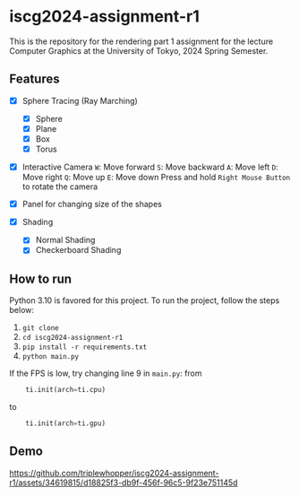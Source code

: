 # iscg2024-assignment-r1
This is the repository for the rendering part 1 assignment for the lecture Computer Graphics at the University of Tokyo, 2024 Spring Semester.
## Features
- [x] Sphere Tracing (Ray Marching)
    - [x] Sphere
    - [x] Plane
    - [x] Box
    - [x] Torus

- [x] Interactive Camera
    `W`: Move forward
    `S`: Move backward
    `A`: Move left
    `D`: Move right
    `Q`: Move up
    `E`: Move down
    Press and hold `Right Mouse Button` to rotate the camera

- [x] Panel for changing size of the shapes
- [x] Shading
    - [x] Normal Shading
    - [x] Checkerboard Shading

## How to run
Python 3.10 is favored for this project. To run the project, follow the steps below:
1. `git clone`
2. `cd iscg2024-assignment-r1`
3. `pip install -r requirements.txt`
4. `python main.py`

If the FPS is low, try changing line 9 in `main.py`:
from 
```python
    ti.init(arch=ti.cpu)
```
to
```python
    ti.init(arch=ti.gpu)
```
## Demo
https://github.com/triplewhopper/iscg2024-assignment-r1/assets/34619815/d18825f3-db9f-456f-96c5-9f23e751145d
